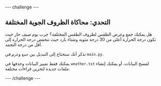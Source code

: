 --- challenge ---

## التحدي: محاكاة الظروف الجوية المختلفة

هل يمكنك جمع وعرض الطقس لظروف الطقس المختلفة؟ جرب يوم صيف حار حيث تكون درجة الحرارة أعلى من 30 درجة مئوية وشتاء بارد حيث تنخفض درجة الحرارة إلى أقل من درجة التجمد.

تذكر أنك ستحتاج إلى التبديل بين `جمع` و`عرض` في `main.py`.

يمكنك فقط تمييز البيانات وحذفها في `weather.txt` لمسح البيانات. أو يمكنك إنشاء ملفات جديدة لتخزين قراءات مختلفة.

--- /challenge ---